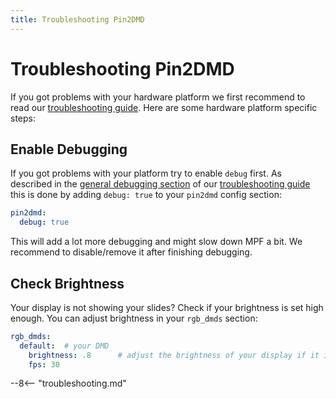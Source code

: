 ```yaml
---
title: Troubleshooting Pin2DMD
---
```


# Troubleshooting Pin2DMD


If you got problems with your hardware platform we first recommend to
read our
[troubleshooting guide](../../troubleshooting/index.md). Here are some hardware platform specific steps:

## Enable Debugging

If you got problems with your platform try to enable `debug` first. As
described in the
[general debugging section](../../troubleshooting/general_debugging.md) of our
[troubleshooting guide](../../troubleshooting/index.md) this is done by adding `debug: true` to your `pin2dmd`
config section:

``` yaml
pin2dmd:
  debug: true
```

This will add a lot more debugging and might slow down MPF a bit. We
recommend to disable/remove it after finishing debugging.

## Check Brightness

Your display is not showing your slides? Check if your brightness is set
high enough. You can adjust brightness in your `rgb_dmds` section:

``` yaml
rgb_dmds:
  default:  # your DMD
    brightness: .8      # adjust the brightness of your display if it is too bright or dim
    fps: 30
```

--8<-- "troubleshooting.md"
